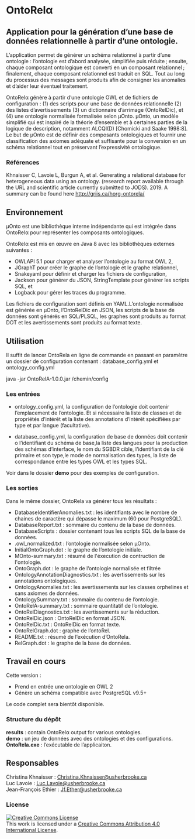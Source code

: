 # OntoRelα
## Application pour la génération d’une base de données relationnelle à partir d’une ontologie.

L’application permet de générer un schéma relationnel à partir d’une ontologie : l’ontologie est d’abord analysée, simplifiée puis réduite ; ensuite, chaque composant ontologique est converti en un composant relationnel ; finalement, chaque composant relationnel est traduit en SQL. Tout au long du processus des messages sont produits afin de consigner les anomalies et d’aider leur éventuel traitement.

OntoRelα génère à partir d’une ontologie OWL et de fichiers de configuration : (1) des scripts pour une base de données relationnelle (2) des listes d’avertissements (3) un dictionnaire d’arrimage (OntoRelDic), et (4) une ontologie normalisée formalisée selon μOnto. μOnto, un modèle simplifié qui est inspiré de la théorie d’ensemble et à certaines parties de la logique de description, notamment ALCQI(D) [Chomicki and Saake 1998:8]. Le but de μOnto est de définir des composants ontologiques et fournir une classification des axiomes adéquate et suffisante pour la conversion en un schéma relationnel tout en préservant l’expressivité ontologique.

### Références
Khnaisser C, Lavoie L, Burgun A, et al. Generating a relational database for heterogeneous data using an ontology. (research report available through the URL and scientific article currently submitted to JODS). 2019. A summary can be found here http://griis.ca/horg-ontorela/

## Environnement
μOnto est une bibliothèque interne indépendante qui est intégrée dans OntoRelα pour représenter les composants ontologiques.

OntoRelα est mis en œuvre en Java 8 avec les bibliothèques externes suivantes :
* OWLAPI 5.1  pour charger et analyser l’ontologie au format OWL 2,
* JGraphT  pour créer le graphe de l’ontologie et le graphe relationnel,
* Snakeyaml  pour définir et charger les fichiers de configuration,
* Jackson  pour générer du JSON, StringTemplate  pour générer les scripts SQL, et
* Logback  pour gérer les traces du programme.

Les fichiers de configuration sont définis en YAML.L’ontologie normalisée est générée en μOnto, l’OntoRelDic en JSON, les scripts de la base de données sont générés en SQL/PLSQL, les graphes sont produits au format DOT et les avertissements sont produits au format texte.

## Utilisation
Il suffit de lancer OntoRela en ligne de commande en passant en paramètre un dossier de configuration contenant : database_config.yml et ontology_config.yml

java -jar OntoRelA-1.0.0.jar /chemin/config

### Les entrées
* ontology_config.yml, la configuration de l’ontologie doit contenir l’emplacement de l’ontologie. Et si nécessaire la liste de classes et de propriétés d’intérêt et la liste des annotations d’intérêt spécifiées par type et par langue (facultative).

* database_config.yml, la configuration de base de données doit contenir o	l’identifiant du schéma de base,la liste des langues pour la production des schémas d’interface, le nom du SGBDR cible, l’identifiant de la clé primaire et son type,le mode de normalisation des types, la liste de correspondance entre les types OWL et les types SQL.

Voir dans le dossier __demo__ pour des exemples de configuration.

### Les sorties
Dans le même dossier, OntoRela va générer tous les résultats :
* DatabaseIdentifierAnomalies.txt : les identifiants avec le nombre de chaines de caractère qui dépasse le maximum (60 pour PostgreSQL).
* DatabaseReport.txt : sommaire du contenu de la base de données.
* DatabaseScripts : dossier contenant tous les scripts SQL de la base de données.
* <ontologyname>.owl_normalized.txt : l’ontologie normalisée selon μOnto.
* InitialOntoGraph.dot : le graphe de l’ontologie initiale.
* MOnto-summary.txt : résumé de l'éxecution de contruction de l'ontologie.
* OntoGraph.dot : le graphe de l’ontologie normalisée et filtrée
* OntologyAnnotationDiagnostics.txt : les avertissements sur les annotations ontologiques.
* OntologyAnomalies.txt : les avertissements sur les classes orphelines et sans axiomes de données.
* OntologySummary.txt : sommaire du contenu de l’ontologie.
* OntoRelA-summary.txt : sommaire quantitatif de l’ontologie.
* OntoRelDiagnostics.txt : les avertissements sur la réduction.
* OntoRelDic.json : OntoRelDic en format JSON.
* OntoRelDic.txt :  OntoRelDic en format texte.
* OntoRelGraph.dot : graphe de l’ontoRel.
* README.txt : résumé de l’exécution d’OntoRela.
* RelGraph.dot : le graphe de la base de données.

## Travail en cours
Cette version :
* Prend en entrée une ontologie en OWL 2
* Génère un schéma compatible avec PostgreSQL v9.5+

Le code complet sera bientôt disponible.

### Structure du dépôt
__results__ : contain OntoRelα output for various ontologies. <br>
__demo__ : un jeu de données avec des ontologies et des configurations. <br>
__OntoRela.exe__ : l’exécutable de l’applicaiton.

## Responsables
Christina Khnaisser : Christina.Khnaisser@usherbrooke.ca <br>
Luc Lavoie : Luc.Lavoie@usherbrooke.ca <br>
Jean-François Ethier : Jf.Ether@usherbrooke.ca

### License
<a rel="license" href="http://creativecommons.org/licenses/by/4.0/"><img alt="Creative Commons License" style="border-width:0" src="https://i.creativecommons.org/l/by/4.0/88x31.png" /></a><br />This work is licensed under a <a rel="license" href="http://creativecommons.org/licenses/by/4.0/">Creative Commons Attribution 4.0 International License</a>.

